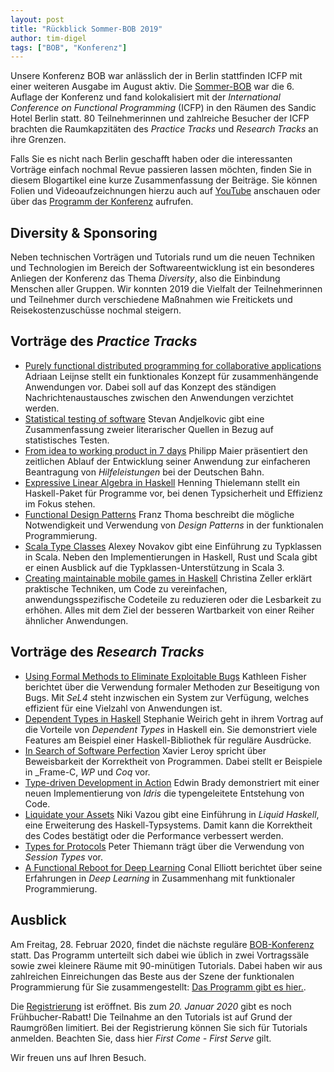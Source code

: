```yaml
---
layout: post
title: "Rückblick Sommer-BOB 2019"
author: tim-digel
tags: ["BOB", "Konferenz"]
---
```


Unsere Konferenz BOB war anlässlich der in Berlin stattfinden ICFP mit einer weiteren Ausgabe im August aktiv. Die [Sommer-BOB](https://bobkonf.de/2019-summer/) war die 6. Auflage der Konferenz und fand kolokalisiert mit der _International Conference on Functional Programming_ (ICFP) in den Räumen des Sandic Hotel Berlin statt. 80 Teilnehmerinnen und zahlreiche Besucher der ICFP brachten die Raumkapzitäten des _Practice Tracks_ und _Research Tracks_ an ihre Grenzen.

<!-- more start -->

Falls Sie es nicht nach Berlin geschafft haben oder
die interessanten Vorträge einfach nochmal Revue passieren lassen
möchten, finden Sie in diesem Blogartikel eine kurze Zusammenfassung
der Beiträge. Sie können Folien und Videoaufzeichnungen hierzu auch auf
[YouTube](https://www.youtube.com/channel/UC2svxmX1Bfyaln2bs9ZsyGA) anschauen oder über das
[Programm der Konferenz](https://bobkonf.de/2019-summer/program.html) aufrufen.

Diversity & Sponsoring
---------

Neben technischen Vorträgen und Tutorials rund um die neuen Techniken und Technologien im Bereich der Softwareentwicklung ist ein besonderes Anliegen der Konferenz das Thema _Diversity_, also die Einbindung Menschen aller Gruppen. Wir konnten 2019 die Vielfalt der Teilnehmerinnen und Teilnehmer durch verschiedene Maßnahmen wie
Freitickets und Reisekostenzuschüsse nochmal steigern.

Vorträge des _Practice Tracks_
--------

* [Purely functional distributed programming for collaborative applications](https://bobkonf.de/2019-summer/leijnse.html) Adriaan Leijnse stellt ein funktionales Konzept für zusammenhängende Anwendungen vor. Dabei soll auf das Konzept des ständigen Nachrichtenaustausches zwischen den Anwendungen verzichtet werden.
* [Statistical testing of software](https://bobkonf.de/2019-summer/andjelkovic.html) Stevan Andjelkovic gibt eine Zusammenfassung zweier literarischer Quellen in Bezug auf statistisches Testen.
* [From idea to working product in 7 days](https://bobkonf.de/2019-summer/maier.html) Philipp Maier präsentiert den zeitlichen Ablauf der Entwicklung seiner Anwendung zur einfacheren Beantragung von _Hilfeleistungen_ bei der Deutschen Bahn.
* [Expressive Linear Algebra in Haskell](https://bobkonf.de/2019-summer/thielemann.html) Henning Thielemann stellt ein Haskell-Paket für Programme vor, bei denen Typsicherheit und Effizienz im Fokus stehen.
* [Functional Design Patterns](https://bobkonf.de/2019-summer/thoma.html) Franz Thoma beschreibt die mögliche Notwendigkeit und Verwendung von _Design Patterns_ in der funktionalen Programmierung.
* [Scala Type Classes](https://bobkonf.de/2019-summer/novakov.html) Alexey Novakov gibt eine Einführung zu Typklassen in Scala. Neben den Implementierungen in Haskell, Rust und Scala gibt er einen Ausblick auf die Typklassen-Unterstützung in Scala 3. 
* [Creating maintainable mobile games in Haskell](https://bobkonf.de/2019-summer/zeller.html) Christina Zeller erklärt praktische Techniken, um Code zu vereinfachen, anwendungsspezifische Codeteile zu reduzieren oder die Lesbarkeit zu erhöhen. Alles mit dem Ziel der besseren Wartbarkeit von einer Reiher ähnlicher Anwendungen.

Vorträge des _Research Tracks_
--------

* [Using Formal Methods to Eliminate Exploitable Bugs](https://bobkonf.de/2019-summer/fisher.html) Kathleen Fisher berichtet über die Verwendung formaler Methoden zur Beseitigung von Bugs. Mit _SeL4_ steht inzwischen ein System zur Verfügung, welches effizient für eine Vielzahl von Anwendungen ist.
* [Dependent Types in Haskell](https://bobkonf.de/2019-summer/weirich.html) Stephanie Weirich geht in ihrem Vortrag auf die Vorteile von _Dependent Types_ in Haskell ein. Sie demonstriert viele Features am Beispiel einer Haskell-Bibliothek für reguläre Ausdrücke.
* [In Search of Software Perfection](https://bobkonf.de/2019-summer/leroy.html) Xavier Leroy spricht über Beweisbarkeit der Korrektheit von Programmen. Dabei stellt er Beispiele in _Frame-C, _WP_ und _Coq_ vor.
* [Type-driven Development in Action](https://bobkonf.de/2019-summer/brady.html) Edwin Brady demonstriert mit einer neuen Implementierung von _Idris_ die typengeleitete Entstehung von Code.
* [Liquidate your Assets](https://bobkonf.de/2019-summer/vazou.html) Niki Vazou gibt eine Einführung in _Liquid Haskell_, eine Erweiterung des Haskell-Typsystems. Damit kann die Korrektheit des Codes bestätigt oder die Performance verbessert werden.
* [Types for Protocols](https://bobkonf.de/2019-summer/thiemann.html) Peter Thiemann trägt über die Verwendung von _Session Types_ vor. 
* [A Functional Reboot for Deep Learning](https://bobkonf.de/2019-summer/elliott.html) Conal Elliott berichtet über seine
Erfahrungen in _Deep Learning_ in Zusammenhang mit funktionaler Programmierung.


Ausblick
--------

Am Freitag, 28. Februar 2020, findet die nächste reguläre [BOB-Konferenz](https://bobkonf.de/2020/) statt. Das Programm unterteilt sich dabei wie üblich in zwei Vortragssäle sowie zwei kleinere Räume mit 90-minütigen Tutorials. Dabei haben wir aus zahlreichen Einreichungen das Beste aus der Szene der funktionalen Programmierung für Sie zusammengestellt: [Das Programm gibt es hier.](https://bobkonf.de/2020/de/program.html).

Die [Registrierung](https://bobkonf.de/2020/registration.html) ist eröffnet. Bis zum *20. Januar 2020* gibt es noch Frühbucher-Rabatt! Die Teilnahme an den Tutorials ist auf Grund der Raumgrößen limitiert. Bei der Registrierung können Sie sich für Tutorials anmelden. Beachten Sie, dass hier _First Come - First Serve_ gilt.

Wir freuen uns auf Ihren Besuch.
